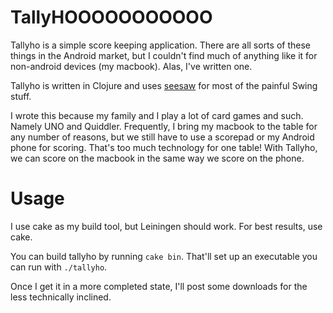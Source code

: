 # TallyHOOOOOOOOOOO

Tallyho is a simple score keeping application. There are all sorts of these things in the Android market, but I couldn't find much of anything like it for non-android devices (my macbook). Alas, I've written one.

Tallyho is written in Clojure and uses [seesaw](http://github.com/daveray/seesaw) for most of the painful Swing stuff.

I wrote this because my family and I play a lot of card games and such. Namely UNO and Quiddler. Frequently, I bring my macbook to the table for any number of reasons, but we still have to use a scorepad or my Android phone for scoring. That's too much technology for one table! With Tallyho, we can score on the macbook in the same way we score on the phone.

# Usage

I use cake as my build tool, but Leiningen should work. For best results, use cake.

You can build tallyho by running `cake bin`. That'll set up an executable you can run with `./tallyho`.

Once I get it in a more completed state, I'll post some downloads for the less technically inclined.
